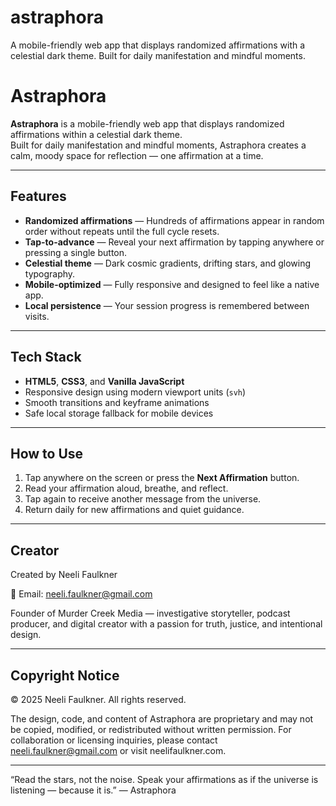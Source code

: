 # astraphora
A mobile-friendly web app that displays randomized affirmations with a celestial dark theme. Built for daily manifestation and mindful moments.

#  Astraphora

**Astraphora** is a mobile-friendly web app that displays randomized affirmations within a celestial dark theme.  
Built for daily manifestation and mindful moments, Astraphora creates a calm, moody space for reflection — one affirmation at a time.

---

##  Features

- **Randomized affirmations** — Hundreds of affirmations appear in random order without repeats until the full cycle resets.  
- **Tap-to-advance** — Reveal your next affirmation by tapping anywhere or pressing a single button.  
- **Celestial theme** — Dark cosmic gradients, drifting stars, and glowing typography.  
- **Mobile-optimized** — Fully responsive and designed to feel like a native app.  
- **Local persistence** — Your session progress is remembered between visits.  

---

##  Tech Stack

- **HTML5**, **CSS3**, and **Vanilla JavaScript**  
- Responsive design using modern viewport units (`svh`)  
- Smooth transitions and keyframe animations  
- Safe local storage fallback for mobile devices  

---

##  How to Use

1. Tap anywhere on the screen or press the **Next Affirmation** button.  
2. Read your affirmation aloud, breathe, and reflect.  
3. Tap again to receive another message from the universe.  
4. Return daily for new affirmations and quiet guidance.  

---

## Creator

Created by Neeli Faulkner

📧 Email: neeli.faulkner@gmail.com

Founder of Murder Creek Media — investigative storyteller, podcast producer, and digital creator with a passion for truth, justice, and intentional design.

---

## Copyright Notice

© 2025 Neeli Faulkner. All rights reserved.

The design, code, and content of Astraphora are proprietary and may not be copied, modified, or redistributed without written permission.
For collaboration or licensing inquiries, please contact neeli.faulkner@gmail.com or visit neelifaulkner.com.

---

“Read the stars, not the noise. Speak your affirmations as if the universe is listening — because it is.”
— Astraphora
